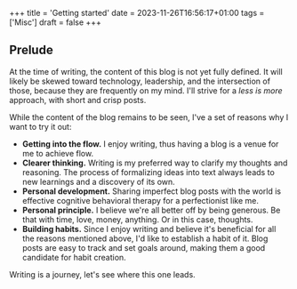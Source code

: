 +++
title = 'Getting started'
date = 2023-11-26T16:56:17+01:00
tags = ['Misc']
draft = false
+++

## Prelude

At the time of writing, the content of this blog is not yet fully defined. It will likely be skewed toward technology, leadership, and the intersection of those, because they are frequently on my mind. I'll strive for a _less is more_ approach, with short and crisp posts.

While the content of the blog remains to be seen, I've a set of reasons why I want to try it out:

- **Getting into the flow.** I enjoy writing, thus having a blog is a venue for me to achieve flow.
- **Clearer thinking.** Writing is my preferred way to clarify my thoughts and reasoning. The process of formalizing ideas into text always leads to new learnings and a discovery of its own.
- **Personal development.** Sharing imperfect blog posts with the world is effective cognitive behavioral therapy for a perfectionist like me.
- **Personal principle.** I believe we're all better off by being generous. Be that with time, love, money, anything. Or in this case, thoughts.
- **Building habits.** Since I enjoy writing and believe it's beneficial for all the reasons mentioned above, I'd like to establish a habit of it. Blog posts are easy to track and set goals around, making them a good candidate for habit creation.

Writing is a journey, let's see where this one leads.
